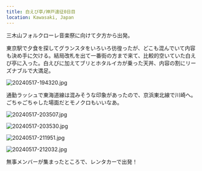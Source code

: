 ```yaml
---
title: 白えび亭/神戸遠征0日目
location: Kawasaki, Japan
---
```


三木山フォルクローレ音楽祭に向けて夕方から出発。

東京駅で夕食を探してグランスタをいろいろ彷徨ったが、どこも混んでいて内容も決め手に欠ける。結局改札を出て一番街の方まで来て、比較的空いていた白えび亭に入った。白えびに加えてブリとホタルイカが乗った天丼、内容の割にリーズナブルで大満足。

![20240517-194320.jpg](https://ceshmina-photos.s3.ap-northeast-1.amazonaws.com/medium/202405/20240517-194320.jpg)

通勤ラッシュで東海道線は混みそうな印象があったので、京浜東北線で川崎へ。ごちゃごちゃした場面だとモノクロもいいなあ。

![20240517-203507.jpg](https://ceshmina-photos.s3.ap-northeast-1.amazonaws.com/medium/202405/20240517-203507.jpg)

![20240517-203530.jpg](https://ceshmina-photos.s3.ap-northeast-1.amazonaws.com/medium/202405/20240517-203530.jpg)

![20240517-211951.jpg](https://ceshmina-photos.s3.ap-northeast-1.amazonaws.com/medium/202405/20240517-211951.jpg)

![20240517-212032.jpg](https://ceshmina-photos.s3.ap-northeast-1.amazonaws.com/medium/202405/20240517-212032.jpg)

無事メンバーが集まったところで、レンタカーで出発！
